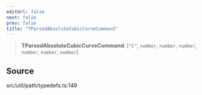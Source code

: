```yaml
---
editUrl: false
next: false
prev: false
title: "TParsedAbsoluteCubicCurveCommand"
---
```


> **TParsedAbsoluteCubicCurveCommand**: [`"C"`, `number`, `number`, `number`, `number`, `number`, `number`]

## Source

src/util/path/typedefs.ts:149
